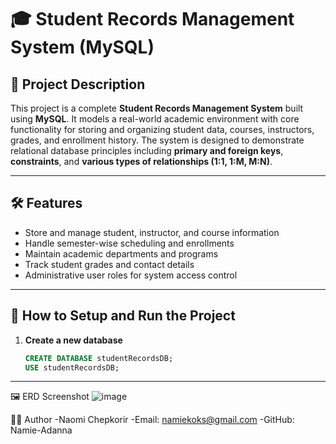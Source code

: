 # 🎓 Student Records Management System (MySQL)

## 📌 Project Description

This project is a complete **Student Records Management System** built using **MySQL**. It models a real-world academic environment with core functionality for storing and organizing student data, courses, instructors, grades, and enrollment history. The system is designed to demonstrate relational database principles including **primary and foreign keys**, **constraints**, and **various types of relationships (1:1, 1:M, M:N)**.

---

## 🛠️ Features

- Store and manage student, instructor, and course information
- Handle semester-wise scheduling and enrollments
- Maintain academic departments and programs
- Track student grades and contact details
- Administrative user roles for system access control

---

## 🚀 How to Setup and Run the Project

1. **Create a new database**  
   ```sql
   CREATE DATABASE studentRecordsDB;
   USE studentRecordsDB;
---
🖼️ ERD Screenshot
![image](https://github.com/user-attachments/assets/85e8164f-44aa-4fd7-b346-718e0e81647d)


👨‍💻 Author
-Naomi Chepkorir
-Email: namiekoks@gmail.com
-GitHub: Namie-Adanna
